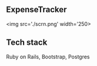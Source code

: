 ## ExpenseTracker

<img src='./scrn.png' width='250>

## Tech stack

Ruby on Rails, Bootstrap, Postgres